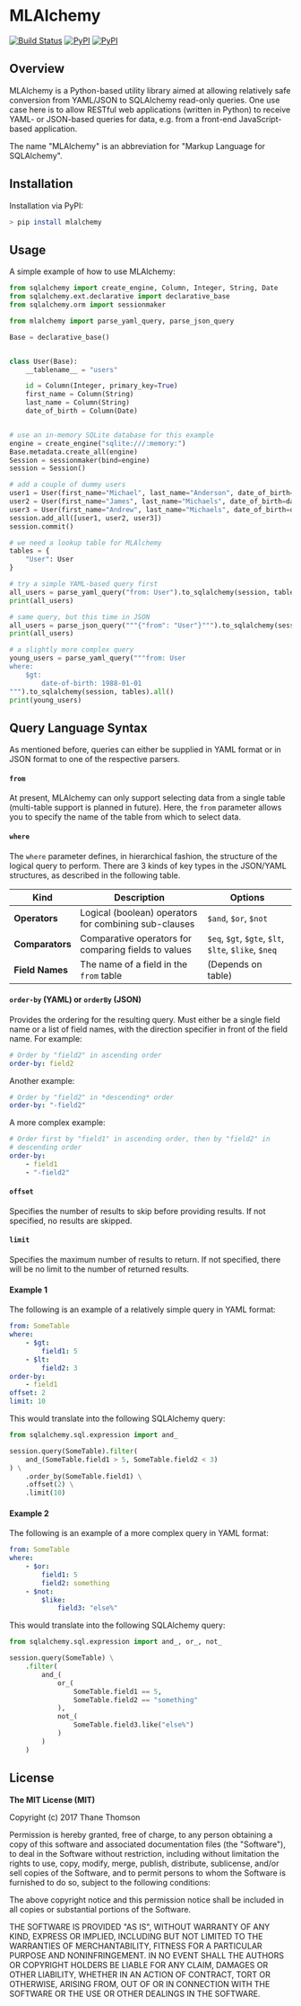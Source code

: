 # MLAlchemy

[![Build Status](https://travis-ci.org/thanethomson/MLAlchemy.svg?branch=master)](https://travis-ci.org/thanethomson/MLAlchemy)
[![PyPI](https://img.shields.io/pypi/v/mlalchemy.svg)](https://pypi.python.org/pypi/mlalchemy)
[![PyPI](https://img.shields.io/pypi/pyversions/mlalchemy.svg)](https://pypi.python.org/pypi/mlalchemy)

## Overview
MLAlchemy is a Python-based utility library aimed at allowing relatively safe
conversion from YAML/JSON to SQLAlchemy read-only queries. One use case here is
to allow RESTful web applications (written in Python) to receive YAML- or
JSON-based queries for data, e.g. from a front-end JavaScript-based application.

The name "MLAlchemy" is an abbreviation for "Markup Language for
SQLAlchemy".

## Installation
Installation via PyPI:

```bash
> pip install mlalchemy
```

## Usage
A simple example of how to use MLAlchemy:

```python
from sqlalchemy import create_engine, Column, Integer, String, Date
from sqlalchemy.ext.declarative import declarative_base
from sqlalchemy.orm import sessionmaker

from mlalchemy import parse_yaml_query, parse_json_query

Base = declarative_base()


class User(Base):
    __tablename__ = "users"

    id = Column(Integer, primary_key=True)
    first_name = Column(String)
    last_name = Column(String)
    date_of_birth = Column(Date)


# use an in-memory SQLite database for this example
engine = create_engine("sqlite:///:memory:")
Base.metadata.create_all(engine)
Session = sessionmaker(bind=engine)
session = Session()

# add a couple of dummy users
user1 = User(first_name="Michael", last_name="Anderson", date_of_birth=date(1980, 1, 1))
user2 = User(first_name="James", last_name="Michaels", date_of_birth=date(1976, 10, 23))
user3 = User(first_name="Andrew", last_name="Michaels", date_of_birth=date(1988, 8, 12))
session.add_all([user1, user2, user3])
session.commit()

# we need a lookup table for MLAlchemy
tables = {
    "User": User
}

# try a simple YAML-based query first
all_users = parse_yaml_query("from: User").to_sqlalchemy(session, tables).all()
print(all_users)

# same query, but this time in JSON
all_users = parse_json_query("""{"from": "User"}""").to_sqlalchemy(session, tables).all()
print(all_users)

# a slightly more complex query
young_users = parse_yaml_query("""from: User
where:
    $gt:
        date-of-birth: 1988-01-01
""").to_sqlalchemy(session, tables).all()
print(young_users)
```

## Query Language Syntax
As mentioned before, queries can either be supplied in YAML format or
in JSON format to one of the respective parsers.

#### `from`
At present, MLAlchemy can only support selecting data from a single
table (multi-table support is planned in future). Here, the `from`
parameter allows you to specify the name of the table from which
to select data.

#### `where`
The `where` parameter defines, in hierarchical fashion, the structure
of the logical query to perform. There are 3 kinds of key types in
the JSON/YAML structures, as described in the following table.

| Kind            | Description                                           | Options                                              |
| --------------- | ----------------------------------------------------- | ---------------------------------------------------- |
| **Operators**   | Logical (boolean) operators for combining sub-clauses | `$and`, `$or`, `$not`                                |
| **Comparators** | Comparative operators for comparing fields to values  | `$eq`, `$gt`, `$gte`, `$lt`, `$lte`, `$like`, `$neq` |
| **Field Names** | The name of a field in the `from` table               | (Depends on table)                                   |

#### `order-by` (YAML) or `orderBy` (JSON)
Provides the ordering for the resulting query. Must either be a single
field name or a list of field names, with the direction specifier in
front of the field name. For example:

```yaml
# Order by "field2" in ascending order
order-by: field2
```

Another example:

```yaml
# Order by "field2" in *descending* order
order-by: "-field2"
```

A more complex example:

```yaml
# Order first by "field1" in ascending order, then by "field2" in
# descending order
order-by:
    - field1
    - "-field2"
```

#### `offset`
Specifies the number of results to skip before providing results. If
not specified, no results are skipped.

#### `limit`
Specifies the maximum number of results to return. If not specified,
there will be no limit to the number of returned results.

#### Example 1
The following is an example of a relatively simple query in YAML format:

```yaml
from: SomeTable
where:
    - $gt:
        field1: 5
    - $lt:
        field2: 3
order-by:
    - field1
offset: 2
limit: 10
```

This would translate into the following SQLAlchemy query:

```python
from sqlalchemy.sql.expression import and_

session.query(SomeTable).filter(
    and_(SomeTable.field1 > 5, SomeTable.field2 < 3)
) \
    .order_by(SomeTable.field1) \
    .offset(2) \
    .limit(10)
```

#### Example 2
The following is an example of a more complex query in YAML format:

```yaml
from: SomeTable
where:
    - $or:
        field1: 5
        field2: something
    - $not:
        $like:
            field3: "else%"
```

This would translate into the following SQLAlchemy query:

```python
from sqlalchemy.sql.expression import and_, or_, not_

session.query(SomeTable) \
    .filter(
        and_(
            or_(
                SomeTable.field1 == 5,
                SomeTable.field2 == "something"
            ),
            not_(
                SomeTable.field3.like("else%")
            )
        )
    )
```

## License
**The MIT License (MIT)**

Copyright (c) 2017 Thane Thomson

Permission is hereby granted, free of charge, to any person obtaining a copy of
this software and associated documentation files (the "Software"), to deal in
the Software without restriction, including without limitation the rights to
use, copy, modify, merge, publish, distribute, sublicense, and/or sell copies
of the Software, and to permit persons to whom the Software is furnished to do
so, subject to the following conditions:

The above copyright notice and this permission notice shall be included in all
copies or substantial portions of the Software.

THE SOFTWARE IS PROVIDED "AS IS", WITHOUT WARRANTY OF ANY KIND, EXPRESS OR
IMPLIED, INCLUDING BUT NOT LIMITED TO THE WARRANTIES OF MERCHANTABILITY,
FITNESS FOR A PARTICULAR PURPOSE AND NONINFRINGEMENT. IN NO EVENT SHALL THE
AUTHORS OR COPYRIGHT HOLDERS BE LIABLE FOR ANY CLAIM, DAMAGES OR OTHER
LIABILITY, WHETHER IN AN ACTION OF CONTRACT, TORT OR OTHERWISE, ARISING FROM,
OUT OF OR IN CONNECTION WITH THE SOFTWARE OR THE USE OR OTHER DEALINGS IN THE
SOFTWARE.

